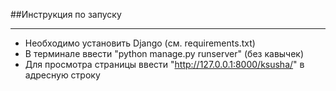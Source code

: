 ##Инструкция по запуску
___
- Необходимо установить Django (см. requirements.txt)
- В терминале ввести "python manage.py runserver" (без кавычек)
- Для просмотра страницы ввести "http://127.0.0.1:8000/ksusha/" в адресную строку 